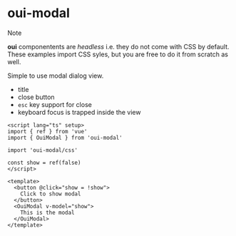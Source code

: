 # oui-modal

> [!NOTE]
> **oui** componentents are *headless* i.e. they do not come with CSS by default. These examples import CSS syles, but you are free to do it from scratch as well.

Simple to use modal dialog view.

- title
- close button
- `esc` key support for close
- keyboard focus is trapped inside the view

```vue
<script lang="ts" setup>
import { ref } from 'vue'
import { OuiModal } from 'oui-modal'

import 'oui-modal/css'

const show = ref(false)
</script>

<template>
  <button @click="show = !show">
    Click to show modal
  </button>
  <OuiModal v-model="show">
    This is the modal
  </OuiModal>
</template>
```
